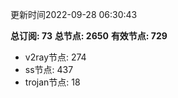 更新时间2022-09-28 06:30:43

**总订阅: 73**
**总节点: 2650**
**有效节点: 729**
- v2ray节点: 274
- ss节点: 437
- trojan节点: 18
